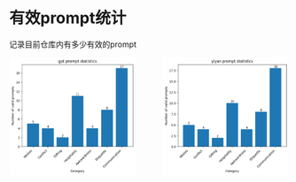 # 有效prompt统计
记录目前仓库内有多少有效的prompt

<div style="display: flex; justify-content: space-between;">
  
  <img src=".ci/gpt_prompt_statistics.png" alt="Image 1" width="45%">
  <img src=".ci/yiyan_prompt_statistics.png" alt="Image 2" width="45%">
  
</div>
